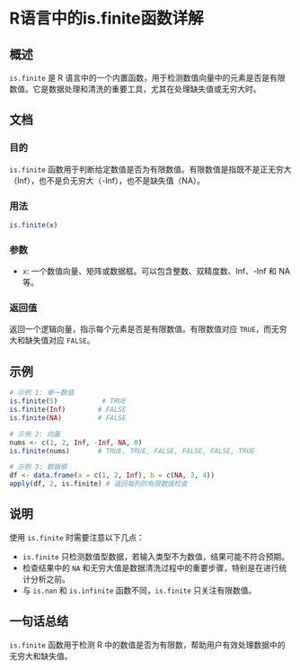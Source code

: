 <!--
Meta Description: # R语言中的is.finite函数详解 ## 概述 `is.finite` 是 R 语言中的一个内置函数，用于检测数值向量中的元素是否是有限数值。它是数据处理和清洗的重要工具，尤其在处理缺失值或无穷大时。 ## 文档 ### 目的 `is.finite` 函数用于判断给定数值是否为有限数值。有限数...
Meta Keywords: finite, inf, false, true, nums
-->

# R语言中的is.finite函数详解

## 概述
`is.finite` 是 R 语言中的一个内置函数，用于检测数值向量中的元素是否是有限数值。它是数据处理和清洗的重要工具，尤其在处理缺失值或无穷大时。

## 文档
### 目的
`is.finite` 函数用于判断给定数值是否为有限数值。有限数值是指既不是正无穷大（Inf），也不是负无穷大（-Inf），也不是缺失值（NA）。

### 用法
```R
is.finite(x)
```

### 参数
- `x`: 一个数值向量、矩阵或数据框。可以包含整数、双精度数、Inf、-Inf 和 NA 等。

### 返回值
返回一个逻辑向量，指示每个元素是否是有限数值。有限数值对应 `TRUE`，而无穷大和缺失值对应 `FALSE`。

## 示例
```R
# 示例 1: 单一数值
is.finite(5)           # TRUE
is.finite(Inf)        # FALSE
is.finite(NA)         # FALSE

# 示例 2: 向量
nums <- c(1, 2, Inf, -Inf, NA, 0)
is.finite(nums)       # TRUE, TRUE, FALSE, FALSE, FALSE, TRUE

# 示例 3: 数据框
df <- data.frame(a = c(1, 2, Inf), b = c(NA, 3, 4))
apply(df, 2, is.finite) # 返回每列的有限数值检查
```

## 说明
使用 `is.finite` 时需要注意以下几点：
- `is.finite` 只检测数值型数据，若输入类型不为数值，结果可能不符合预期。
- 检查结果中的 `NA` 和无穷大值是数据清洗过程中的重要步骤，特别是在进行统计分析之前。
- 与 `is.nan` 和 `is.infinite` 函数不同，`is.finite` 只关注有限数值。

## 一句话总结
`is.finite` 函数用于检测 R 中的数值是否为有限数，帮助用户有效处理数据中的无穷大和缺失值。